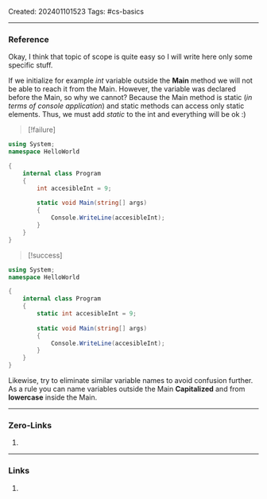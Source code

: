 Created: 202401101523
Tags: #cs-basics 

---
### Reference

Okay, I think that topic of scope is quite easy so I will write here only some specific stuff. 

If we initialize for example *int* variable outside the **Main** method we will not be able to reach it from the Main. However, the variable was declared before the Main, so why we cannot? Because the Main method is static (*in terms of console application*) and static methods can access only static elements. Thus, we must add *static* to the int and everything will be ok :)

>[!failure]

```cs
using System;
namespace HelloWorld

{
	internal class Program
	{
		int accesibleInt = 9;
		
		static void Main(string[] args)
		{
			Console.WriteLine(accesibleInt);
		}
	}
}
```


>[!success]

```cs
using System;
namespace HelloWorld

{
	internal class Program
	{
		static int accesibleInt = 9;
		
		static void Main(string[] args)
		{
			Console.WriteLine(accesibleInt);
		}
	}
}
```


Likewise, try to eliminate similar variable names to avoid confusion further. As a rule you can name variables outside the Main **Capitalized** and from **lowercase** inside the Main. 

---
### Zero-Links

1. 

-------
### Links

1. 
